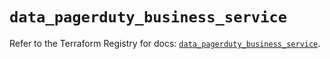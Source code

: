 # `data_pagerduty_business_service`

Refer to the Terraform Registry for docs: [`data_pagerduty_business_service`](https://registry.terraform.io/providers/pagerduty/pagerduty/3.18.1/docs/data-sources/business_service).
